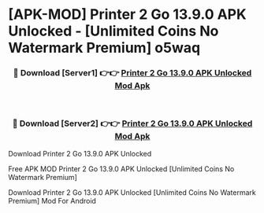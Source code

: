 # [APK-MOD] Printer 2 Go 13.9.0 APK Unlocked - [Unlimited Coins No Watermark Premium] o5waq



<div align="center">
<h3>🔴 Download [Server1] 👉👉 <a href="https://momento.my/?title=Printer_2_Go_13.9.0_APK_Unlocked">Printer 2 Go 13.9.0 APK Unlocked Mod Apk</a></h3><br>

<h3>🔴 Download [Server2] 👉👉 <a href="https://momento.my/?title=Printer_2_Go_13.9.0_APK_Unlocked">Printer 2 Go 13.9.0 APK Unlocked Mod Apk</a></h3>
</div>



Download Printer 2 Go 13.9.0 APK Unlocked 

Free APK MOD Printer 2 Go 13.9.0 APK Unlocked [Unlimited Coins No Watermark Premium]

Download Printer 2 Go 13.9.0 APK Unlocked [Unlimited Coins No Watermark Premium] Mod For Android
